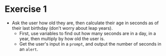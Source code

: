 Exercise 1
==

* Ask the user how old they are, then calculate their age in seconds as of their last birthday (don't worry about leap years).
  * First, use variables to find out how many seconds are in a day, in a year, then multiply by how old the user is.
  * Get the user's input in a `prompt`, and output the number of seconds in an `alert`.
